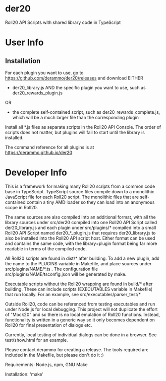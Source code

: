 # der20
Roll20 API Scripts with shared library code in TypeScript

# User Info

## Installation

For each plugin you want to use, go to https://github.com/derammo/der20/releases and download EITHER

* der20_library.js AND the specific plugin you want to use, such as der20_rewards_plugin.js

OR

* the complete self-contained script, such as der20_rewards_complete.js, which will be a much larger file than the corresponding plugin

Install all *.js files as separate scripts in the Roll20 API Console.  The order of scripts does not matter, but plugins will fail to start until the library is installed.

The command reference for all plugins is at https://derammo.github.io/der20

# Developer Info
This is a framework for making many Roll20 scripts from a common code base in TypeScript.  TypeScript source files compile down to a monolithic JavaScript file for each Roll20 script.  The monolithic files that are self-contained contain a tiny AMD loader so they can load into an anonymous scope in Roll20.

The same sources are also compiled into an additional format, with all the library sources under src/der20 compiled into one Roll20 API Script called der20_library.js and each plugin under src/plugins/* compiled into a small Roll20 API Script named der20_*_plugin.js that requires der20_library.js to also be installed into the Roll20 API script host.  Either format can be used and contains the same code, with the library+plugin format being far more readable in terms of the compiled code.

All Roll20 scripts are found in dist/* after building.  To add a new plugin, add the name to the PLUGINS variable in Makefile, and place sources under src/plugins/NAME/*.ts .  The configuration file src/plugins/NAME/tsconfig.json will be generated by make.

Executable scripts without the Roll20 wrapping are found in build/* after building.  These can include scripts (EXECUTABLES variable in Makefile) that run locally.  For an example, see src/executables/parser_test/*

Outside Roll20, code can be referenced from testing executables and run under Node.js for local debugging.  This project will 
not duplicate the effort of "Mock20" and so there is no local emulation of Roll20 functions.  Instead, functionality is 
written in a generic way so it only becomes dependent on Roll20 for final presentation of dialogs etc.

Currently, local testing of individual dialogs can be done in a browser.  See test/show.html for an example.

Please contact derammo for creating a release.  The tools required are included in the Makefile, but please don't do it :)

Requirements: Node.js, npm, GNU Make

Installation: 'make'
